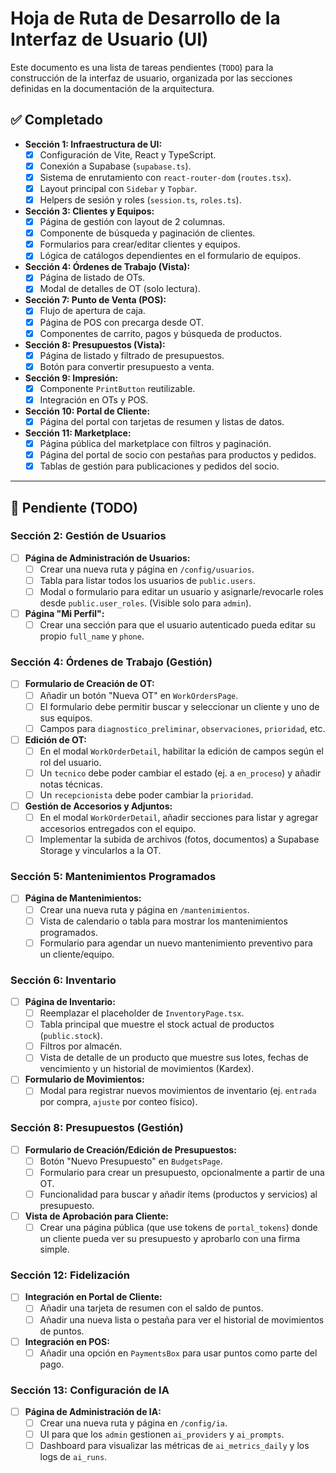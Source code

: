 # Hoja de Ruta de Desarrollo de la Interfaz de Usuario (UI)

Este documento es una lista de tareas pendientes (`TODO`) para la construcción de la interfaz de usuario, organizada por las secciones definidas en la documentación de la arquitectura.

## ✅ Completado

-   **Sección 1: Infraestructura de UI:**
    -   [x] Configuración de Vite, React y TypeScript.
    -   [x] Conexión a Supabase (`supabase.ts`).
    -   [x] Sistema de enrutamiento con `react-router-dom` (`routes.tsx`).
    -   [x] Layout principal con `Sidebar` y `Topbar`.
    -   [x] Helpers de sesión y roles (`session.ts`, `roles.ts`).
-   **Sección 3: Clientes y Equipos:**
    -   [x] Página de gestión con layout de 2 columnas.
    -   [x] Componente de búsqueda y paginación de clientes.
    -   [x] Formularios para crear/editar clientes y equipos.
    -   [x] Lógica de catálogos dependientes en el formulario de equipos.
-   **Sección 4: Órdenes de Trabajo (Vista):**
    -   [x] Página de listado de OTs.
    -   [x] Modal de detalles de OT (solo lectura).
-   **Sección 7: Punto de Venta (POS):**
    -   [x] Flujo de apertura de caja.
    -   [x] Página de POS con precarga desde OT.
    -   [x] Componentes de carrito, pagos y búsqueda de productos.
-   **Sección 8: Presupuestos (Vista):**
    -   [x] Página de listado y filtrado de presupuestos.
    -   [x] Botón para convertir presupuesto a venta.
-   **Sección 9: Impresión:**
    -   [x] Componente `PrintButton` reutilizable.
    -   [x] Integración en OTs y POS.
-   **Sección 10: Portal de Cliente:**
    -   [x] Página del portal con tarjetas de resumen y listas de datos.
-   **Sección 11: Marketplace:**
    -   [x] Página pública del marketplace con filtros y paginación.
    -   [x] Página del portal de socio con pestañas para productos y pedidos.
    -   [x] Tablas de gestión para publicaciones y pedidos del socio.

---

## 📝 Pendiente (TODO)

### Sección 2: Gestión de Usuarios
-   [ ] **Página de Administración de Usuarios:**
    -   [ ] Crear una nueva ruta y página en `/config/usuarios`.
    -   [ ] Tabla para listar todos los usuarios de `public.users`.
    -   [ ] Modal o formulario para editar un usuario y asignarle/revocarle roles desde `public.user_roles`. (Visible solo para `admin`).
-   [ ] **Página "Mi Perfil":**
    -   [ ] Crear una sección para que el usuario autenticado pueda editar su propio `full_name` y `phone`.

### Sección 4: Órdenes de Trabajo (Gestión)
-   [ ] **Formulario de Creación de OT:**
    -   [ ] Añadir un botón "Nueva OT" en `WorkOrdersPage`.
    -   [ ] El formulario debe permitir buscar y seleccionar un cliente y uno de sus equipos.
    -   [ ] Campos para `diagnostico_preliminar`, `observaciones`, `prioridad`, etc.
-   [ ] **Edición de OT:**
    -   [ ] En el modal `WorkOrderDetail`, habilitar la edición de campos según el rol del usuario.
    -   [ ] Un `tecnico` debe poder cambiar el estado (ej. a `en_proceso`) y añadir notas técnicas.
    -   [ ] Un `recepcionista` debe poder cambiar la `prioridad`.
-   [ ] **Gestión de Accesorios y Adjuntos:**
    -   [ ] En el modal `WorkOrderDetail`, añadir secciones para listar y agregar accesorios entregados con el equipo.
    -   [ ] Implementar la subida de archivos (fotos, documentos) a Supabase Storage y vincularlos a la OT.

### Sección 5: Mantenimientos Programados
-   [ ] **Página de Mantenimientos:**
    -   [ ] Crear una nueva ruta y página en `/mantenimientos`.
    -   [ ] Vista de calendario o tabla para mostrar los mantenimientos programados.
    -   [ ] Formulario para agendar un nuevo mantenimiento preventivo para un cliente/equipo.

### Sección 6: Inventario
-   [ ] **Página de Inventario:**
    -   [ ] Reemplazar el placeholder de `InventoryPage.tsx`.
    -   [ ] Tabla principal que muestre el stock actual de productos (`public.stock`).
    -   [ ] Filtros por almacén.
    -   [ ] Vista de detalle de un producto que muestre sus lotes, fechas de vencimiento y un historial de movimientos (Kardex).
-   [ ] **Formulario de Movimientos:**
    -   [ ] Modal para registrar nuevos movimientos de inventario (ej. `entrada` por compra, `ajuste` por conteo físico).

### Sección 8: Presupuestos (Gestión)
-   [ ] **Formulario de Creación/Edición de Presupuestos:**
    -   [ ] Botón "Nuevo Presupuesto" en `BudgetsPage`.
    -   [ ] Formulario para crear un presupuesto, opcionalmente a partir de una OT.
    -   [ ] Funcionalidad para buscar y añadir ítems (productos y servicios) al presupuesto.
-   [ ] **Vista de Aprobación para Cliente:**
    -   [ ] Crear una página pública (que use tokens de `portal_tokens`) donde un cliente pueda ver su presupuesto y aprobarlo con una firma simple.

### Sección 12: Fidelización
-   [ ] **Integración en Portal de Cliente:**
    -   [ ] Añadir una tarjeta de resumen con el saldo de puntos.
    -   [ ] Añadir una nueva lista o pestaña para ver el historial de movimientos de puntos.
-   [ ] **Integración en POS:**
    -   [ ] Añadir una opción en `PaymentsBox` para usar puntos como parte del pago.

### Sección 13: Configuración de IA
-   [ ] **Página de Administración de IA:**
    -   [ ] Crear una nueva ruta y página en `/config/ia`.
    -   [ ] UI para que los `admin` gestionen `ai_providers` y `ai_prompts`.
    -   [ ] Dashboard para visualizar las métricas de `ai_metrics_daily` y los logs de `ai_runs`.
